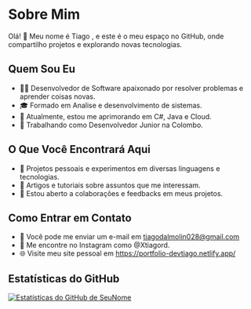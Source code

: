 # Sobre Mim

Olá! 👋 Meu nome é Tiago , e este é o meu espaço no GitHub, onde compartilho projetos e explorando novas tecnologias.

## Quem Sou Eu

- 👨‍💻 Desenvolvedor de Software apaixonado por resolver problemas e aprender coisas novas.
- 🎓 Formado em Analise e desenvolvimento de sistemas.
- 🌱 Atualmente, estou me aprimorando em C#, Java e Cloud.
- 💼 Trabalhando como Desenvolvedor Junior na Colombo.

## O Que Você Encontrará Aqui

- 📂 Projetos pessoais e experimentos em diversas linguagens e tecnologias.
- 📝 Artigos e tutoriais sobre assuntos que me interessam.
- 🤝 Estou aberto a colaborações e feedbacks em meus projetos.

## Como Entrar em Contato

- 📧 Você pode me enviar um e-mail em tiagodalmolin028@gmail.com
- 💬 Me encontre no Instagram como @Xtiagord.
- 🌐 Visite meu site pessoal em https://portfolio-devtiago.netlify.app/

## Estatísticas do GitHub

[![Estatísticas do GitHub de SeuNome](https://github-readme-stats.vercel.app/api?username=xtiagord&show_icons=true&theme=radical)](https://github.com/Xtiagord)



